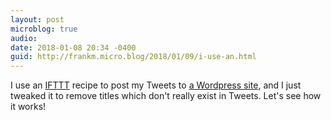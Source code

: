 ```yaml
---
layout: post
microblog: true
audio: 
date: 2018-01-08 20:34 -0400
guid: http://frankm.micro.blog/2018/01/09/i-use-an.html
---
```

I use an [IFTTT](https://ifttt.com) recipe to post my Tweets to [a Wordpress site](https://fjmnotes.com/), and I just tweaked it to remove titles which don't really exist in Tweets. Let's see how it works! 
